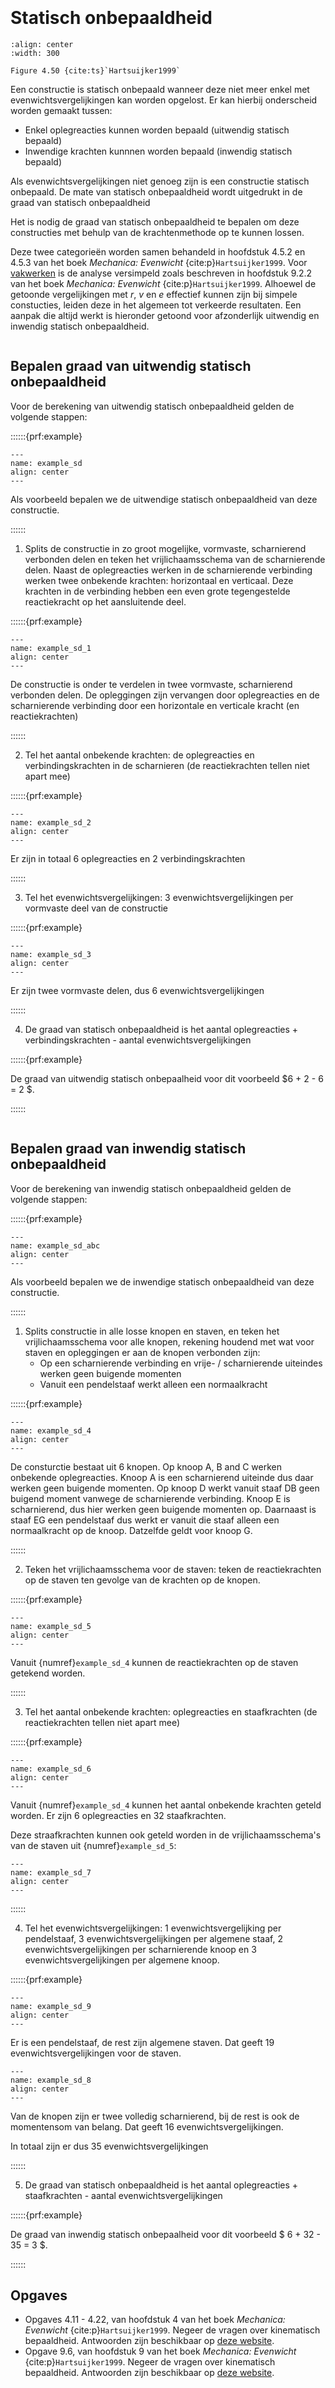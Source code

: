 ```{index} Statisch onbepaaldheid
```
```{index} Graad van statisch onbepaaldheid
```
# Statisch onbepaaldheid

```{figure} ./determinancy_data/image.png
:align: center
:width: 300

Figure 4.50 {cite:ts}`Hartsuijker1999`
```

Een constructie is statisch onbepaald wanneer deze niet meer enkel met evenwichtsvergelijkingen kan worden opgelost. Er kan hierbij onderscheid worden gemaakt tussen:
- Enkel oplegreacties kunnen worden bepaald (uitwendig statisch bepaald)
- Inwendige krachten kunnnen worden bepaald (inwendig statisch bepaald)

Als evenwichtsvergelijkingen niet genoeg zijn is een constructie statisch onbepaald. De mate van statisch onbepaaldheid wordt uitgedrukt in de graad van statisch onbepaaldheid

Het is nodig de graad van statisch onbepaaldheid te bepalen om deze constructies met behulp van de krachtenmethode op te kunnen lossen.

Deze twee categorieën worden samen behandeld in hoofdstuk 4.5.2 en 4.5.3 van het boek *Mechanica: Evenwicht* {cite:p}`Hartsuijker1999`. Voor [vakwerken](truss_structures) is de analyse versimpeld zoals beschreven in hoofdstuk 9.2.2 van het boek *Mechanica: Evenwicht* {cite:p}`Hartsuijker1999`. Alhoewel de getoonde vergelijkingen met $r$, $v$ en $e$ effectief kunnen zijn bij simpele constucties, leiden deze in het algemeen tot verkeerde resultaten. Een aanpak die altijd werkt is hieronder getoond voor afzonderlijk uitwendig en inwendig statisch onbepaaldheid.

```{index} Graag van uitwendig statisch onbepaaldheid
```
## Bepalen graad van uitwendig statisch onbepaaldheid
Voor de berekening van uitwendig statisch onbepaaldheid gelden de volgende stappen:

::::::{prf:example}

```{figure} ./determinancy_data/Example.svg
---
name: example_sd
align: center
---
```

Als voorbeeld bepalen we de uitwendige statisch onbepaaldheid van deze constructie.

::::::

1. Splits de constructie in zo groot mogelijke, vormvaste, scharnierend verbonden delen en teken het vrijlichaamsschema van de scharnierende delen. Naast de oplegreacties werken in de scharnierende verbinding werken twee onbekende krachten: horizontaal en verticaal. Deze krachten in de verbinding hebben een even grote tegengestelde reactiekracht op het aansluitende deel.

::::::{prf:example}

```{figure} ./determinancy_data/Example_1.svg
---
name: example_sd_1
align: center
---
```

De constructie is onder te verdelen in twee vormvaste, scharnierend verbonden delen. De opleggingen zijn vervangen door oplegreacties en de scharnierende verbinding door een horizontale en verticale kracht (en reactiekrachten)

::::::

2. Tel het aantal onbekende krachten: de oplegreacties en verbindingskrachten in de scharnieren (de reactiekrachten tellen niet apart mee)

::::::{prf:example}

```{figure} ./determinancy_data/Example_2.svg
---
name: example_sd_2
align: center
---
```

Er zijn in totaal 6 oplegreacties en 2 verbindingskrachten

::::::


3. Tel het evenwichtsvergelijkingen: 3 evenwichtsvergelijkingen per vormvaste deel van de constructie

::::::{prf:example}

```{figure} ./determinancy_data/Example_3.svg
---
name: example_sd_3
align: center
---
```

Er zijn twee vormvaste delen, dus 6 evenwichtsvergelijkingen

::::::

4. De graad van statisch onbepaaldheid is het aantal oplegreacties + verbindingskrachten - aantal evenwichtsvergelijkingen

::::::{prf:example}

De graad van uitwendig statisch onbepaalheid voor dit voorbeeld $6 + 2 - 6 = 2 $.

::::::

```{index} Graag van inwendig statisch onbepaaldheid
```
## Bepalen graad van inwendig statisch onbepaaldheid
Voor de berekening van inwendig statisch onbepaaldheid gelden de volgende stappen:

::::::{prf:example}

```{figure} ./determinancy_data/Example_abc.svg
---
name: example_sd_abc
align: center
---
```

Als voorbeeld bepalen we de inwendige statisch onbepaaldheid van deze constructie.

::::::

1. Splits constructie in alle losse knopen en staven, en teken het vrijlichaamsschema voor alle knopen, rekening houdend met wat voor staven en opleggingen er aan de knopen verbonden zijn:
   - Op een scharnierende verbinding en vrije- / scharnierende uiteindes werken geen buigende momenten
   - Vanuit een pendelstaaf werkt alleen een normaalkracht

::::::{prf:example}

```{figure} ./determinancy_data/Example_4.svg
---
name: example_sd_4
align: center
---
```

De consturctie bestaat uit 6 knopen. Op knoop A, B and C werken onbekende oplegreacties. Knoop A is een scharnierend uiteinde dus daar werken geen buigende momenten. Op knoop D werkt vanuit staaf DB geen buigend moment vanwege de scharnierende verbinding. Knoop E is scharnierend, dus hier werken geen buigende momenten op. Daarnaast is staaf EG een pendelstaaf dus werkt er vanuit die staaf alleen een normaalkracht op de knoop. Datzelfde geldt voor knoop G.

::::::

2. Teken het vrijlichaamsschema voor de staven: teken de reactiekrachten op de staven ten gevolge van de krachten op de knopen.

::::::{prf:example}

```{figure} ./determinancy_data/Example_5.svg
---
name: example_sd_5
align: center
---
```

Vanuit {numref}`example_sd_4` kunnen de reactiekrachten op de staven getekend worden.

::::::

3. Tel het aantal onbekende krachten: oplegreacties en staafkrachten (de reactiekrachten tellen niet apart mee)

::::::{prf:example}

```{figure} ./determinancy_data/Example_6.svg
---
name: example_sd_6
align: center
---
```

Vanuit {numref}`example_sd_4` kunnen het aantal onbekende krachten geteld worden. Er zijn 6 oplegreacties en 32 staafkrachten.

Deze straafkrachten kunnen ook geteld worden in de vrijlichaamsschema's van de staven uit {numref}`example_sd_5`:

```{figure} ./determinancy_data/Example_7.svg
---
name: example_sd_7
align: center
---
```

::::::

4. Tel het evenwichtsvergelijkingen: 1 evenwichtsvergelijking per pendelstaaf, 3 evenwichtsvergelijkingen per algemene staaf, 2 evenwichtsvergelijkingen per scharnierende knoop en 3 evenwichtsvergelijkingen per algemene knoop.

::::::{prf:example}

```{figure} ./determinancy_data/Example_9.svg
---
name: example_sd_9
align: center
---
```

Er is een pendelstaaf, de rest zijn algemene staven. Dat geeft 19 evenwichtsvergelijkingen voor de staven.

```{figure} ./determinancy_data/Example_8.svg
---
name: example_sd_8
align: center
---
```

Van de knopen zijn er twee volledig scharnierend, bij de rest is ook de momentensom van belang. Dat geeft 16 evenwichtsvergelijkingen.

In totaal zijn er dus 35 evenwichtsvergelijkingen

::::::

5. De graad van statisch onbepaaldheid is het aantal oplegreacties + staafkrachten - aantal evenwichtsvergelijkingen

::::::{prf:example}

De graad van inwendig statisch onbepaalheid voor dit voorbeeld $ 6 + 32 - 35 = 3 $.

::::::

## Opgaves
- Opgaves 4.11 - 4.22, van hoofdstuk 4 van het boek *Mechanica: Evenwicht* {cite:p}`Hartsuijker1999`. Negeer de vragen over kinematisch bepaaldheid. Antwoorden zijn beschikbaar op [deze website](https://icozct.tudelft.nl/TUD_CT/bookanswers/vol1/Chapter4/).
- Opgave  9.6, van hoofdstuk 9 van het boek *Mechanica: Evenwicht* {cite:p}`Hartsuijker1999`. Negeer de vragen over kinematisch bepaaldheid. Antwoorden zijn beschikbaar op [deze website](https://icozct.tudelft.nl/TUD_CT/bookanswers/vol1/Chapter9/).
